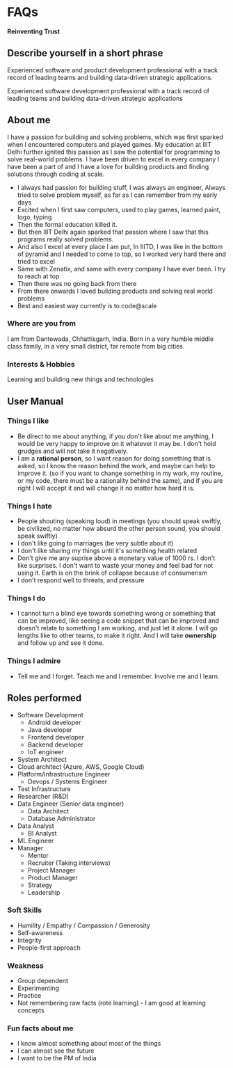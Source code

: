 # FAQs

**Reinventing Trust**

## Describe yourself in a short phrase

Experienced software and product development professional with a track record of leading teams and building data-driven strategic applications.

Experienced software development professional with a track record of leading teams and building data-driven strategic applications

## About me

I have a passion for building and solving problems, which was first sparked when I encountered computers and played games. My education at IIIT Delhi further ignited this passion as I saw the potential for programming to solve real-world problems. I have been driven to excel in every company I have been a part of and I have a love for building products and finding solutions through coding at scale.

- I always had passion for building stuff, I was always an engineer, Always tried to solve problem myself, as far as I can remember from my early days
- Excited when I first saw computers, used to play games, learned paint, logo, typing
- Then the formal education killed it.
- But then IIIT Delhi again sparked that passion where I saw that this programs really solved problems.
- And also I excel at every place I am put, In IIITD, I was like in the bottom of pyramid and I needed to come to top, so I worked very hard there and tried to excel
- Same with Zenatix, and same with every company I have ever been. I try to reach at top
- Then there was no going back from there
- From there onwards I loved building products and solving real world problems
- Best and easiest way currently is to code@scale

### Where are you from

I am from Dantewada, Chhattisgarh, India. Born in a very humble middle class family, in a very small district, far remote from big cities.

### Interests & Hobbies

Learning and building new things and technologies

## User Manual

### Things I like

- Be direct to me about anything, if you don't like about me anything, I would be very happy to improve on it whatever it may be. I don't hold grudges and will not take it negatively.
- I am a **rational person**, so I want reason for doing something that is asked, so I know the reason behind the work, and maybe can help to improve it. (so if you want to change something in my work, my routine, or my code, there must be a rationality behind the same), and if you are right I will accept it and will change it no matter how hard it is.

### Things I hate

- People shouting (speaking loud) in meetings (you should speak swiftly, be civilized, no matter how absurd the other person sound, you should speak swiftly)
- I don't like going to marriages (be very subtle about it)
- I don't like sharing my things until it's something health related
- Don't give me any suprise above a monetary value of 1000 rs. I don't like surprises. I don't want to waste your money and feel bad for not using it. Earth is on the brink of collapse because of consumerism
- I don't respond well to threats, and pressure

### Things I do

- I cannot turn a blind eye towards something wrong or something that can be improved, like seeing a code snippet that can be improved and doesn't relate to something I am working, and just let it alone. I will go lengths like to other teams, to make it right. And I will take **ownership** and follow up and see it done.

### Things I admire

- Tell me and I forget. Teach me and I remember. Involve me and I learn.

## Roles performed

- Software Development
  - Android developer
  - Java developer
  - Frontend developer
  - Backend developer
  - IoT engineer
- System Architect
- Cloud architect (Azure, AWS, Google Cloud)
- Platform/Infrastructure Engineer
  - Devops / Systems Engineer
- Test Infrastructure
- Researcher (R&D)
- Data Engineer (Senior data engineer)
  - Data Architect
  - Database Administrator
- Data Analyst
  - BI Analyst
- ML Engineer
- Manager
  - Mentor
  - Recruiter (Taking interviews)
  - Project Manager
  - Product Manager
  - Strategy
  - Leadership

### Soft Skills

- Humility / Empathy / Compassion / Generosity
- Self-awareness
- Integrity
- People-first approach

### Weakness

- Group dependent
- Experimenting
- Practice
- Not remembering raw facts (rote learning) - I am good at learning concepts

### Fun facts about me

- I know almost something about most of the things
- I can almost see the future
- I want to be the PM of India
